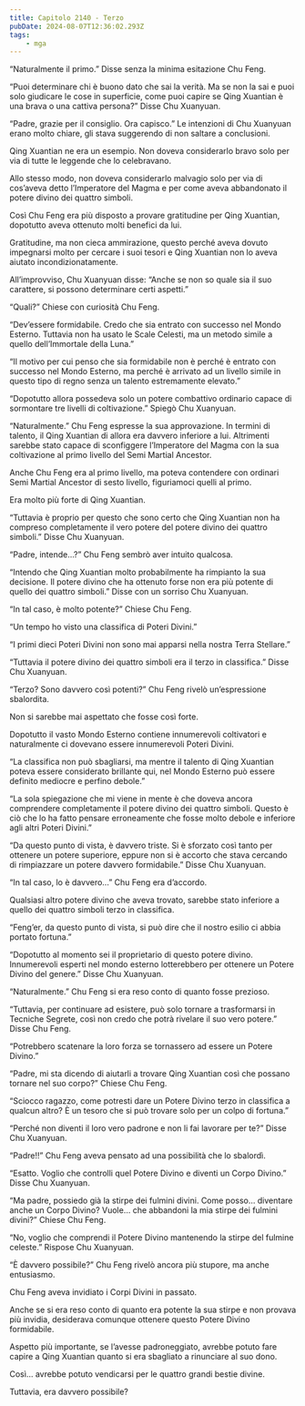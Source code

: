 ```yaml
---
title: Capitolo 2140 - Terzo
pubDate: 2024-08-07T12:36:02.293Z
tags:
    - mga
---
```



“Naturalmente il primo.” Disse senza la minima esitazione Chu Feng.

“Puoi determinare chi è buono dato che sai la verità. Ma se non la sai e puoi solo giudicare le cose in superficie, come puoi capire se Qing Xuantian è una brava o una cattiva persona?” Disse Chu Xuanyuan.

“Padre, grazie per il consiglio. Ora capisco.” Le intenzioni di Chu Xuanyuan erano molto chiare, gli stava suggerendo di non saltare a conclusioni.

Qing Xuantian ne era un esempio. Non doveva considerarlo bravo solo per via di tutte le leggende che lo celebravano.

Allo stesso modo, non doveva considerarlo malvagio solo per via di cos’aveva detto l’Imperatore del Magma e per come aveva abbandonato il potere divino dei quattro simboli.

Così Chu Feng era più disposto a provare gratitudine per Qing Xuantian, dopotutto aveva ottenuto molti benefici da lui.

Gratitudine, ma non cieca ammirazione, questo perché aveva dovuto impegnarsi molto per cercare i suoi tesori e Qing Xuantian non lo aveva aiutato incondizionatamente.

All’improvviso, Chu Xuanyuan disse: “Anche se non so quale sia il suo carattere, si possono determinare certi aspetti.”

“Quali?” Chiese con curiosità Chu Feng.

“Dev’essere formidabile. Credo che sia entrato con successo nel Mondo Esterno. Tuttavia non ha usato le Scale Celesti, ma un metodo simile a quello dell’Immortale della Luna.”

“Il motivo per cui penso che sia formidabile non è perché è entrato con successo nel Mondo Esterno, ma perché è arrivato ad un livello simile in questo tipo di regno senza un talento estremamente elevato.”

“Dopotutto allora possedeva solo un potere combattivo ordinario capace di sormontare tre livelli di coltivazione.” Spiegò Chu Xuanyuan.

“Naturalmente.” Chu Feng espresse la sua approvazione. In termini di talento, il Qing Xuantian di allora era davvero inferiore a lui. Altrimenti sarebbe stato capace di sconfiggere l’Imperatore del Magma con la sua coltivazione al primo livello del Semi Martial Ancestor.

Anche Chu Feng era al primo livello, ma poteva contendere con ordinari Semi Martial Ancestor di sesto livello, figuriamoci quelli al primo.

Era molto più forte di Qing Xuantian.

“Tuttavia è proprio per questo che sono certo che Qing Xuantian non ha compreso completamente il vero potere del potere divino dei quattro simboli.” Disse Chu Xuanyuan.

“Padre, intende…?” Chu Feng sembrò aver intuito qualcosa.

“Intendo che Qing Xuantian molto probabilmente ha rimpianto la sua decisione. Il potere divino che ha ottenuto forse non era più potente di quello dei quattro simboli.” Disse con un sorriso Chu Xuanyuan.

“In tal caso, è molto potente?” Chiese Chu Feng.

“Un tempo ho visto una classifica di Poteri Divini.”

“I primi dieci Poteri Divini non sono mai apparsi nella nostra Terra Stellare.”

“Tuttavia il potere divino dei quattro simboli era il terzo in classifica.” Disse Chu Xuanyuan.

“Terzo? Sono davvero così potenti?” Chu Feng rivelò un’espressione sbalordita.

Non si sarebbe mai aspettato che fosse così forte.

Dopotutto il vasto Mondo Esterno contiene innumerevoli coltivatori e naturalmente ci dovevano essere innumerevoli Poteri Divini.

“La classifica non può sbagliarsi, ma mentre il talento di Qing Xuantian poteva essere considerato brillante qui, nel Mondo Esterno può essere definito mediocre e perfino debole.”

“La sola spiegazione che mi viene in mente è che doveva ancora comprendere completamente il potere divino dei quattro simboli. Questo è ciò che lo ha fatto pensare erroneamente che fosse molto debole e inferiore agli altri Poteri Divini.”

“Da questo punto di vista, è davvero triste. Si è sforzato così tanto per ottenere un potere superiore, eppure non si è accorto che stava cercando di rimpiazzare un potere davvero formidabile.” Disse Chu Xuanyuan.

“In tal caso, lo è davvero…” Chu Feng era d’accordo.

Qualsiasi altro potere divino che aveva trovato, sarebbe stato inferiore a quello dei quattro simboli terzo in classifica.

“Feng’er, da questo punto di vista, si può dire che il nostro esilio ci abbia portato fortuna.”

“Dopotutto al momento sei il proprietario di questo potere divino. Innumerevoli esperti nel mondo esterno lotterebbero per ottenere un Potere Divino del genere.” Disse Chu Xuanyuan.

“Naturalmente.” Chu Feng si era reso conto di quanto fosse prezioso.

“Tuttavia, per continuare ad esistere, può solo tornare a trasformarsi in Tecniche Segrete, così non credo che potrà rivelare il suo vero potere.” Disse Chu Feng.

“Potrebbero scatenare la loro forza se tornassero ad essere un Potere Divino.”

“Padre, mi sta dicendo di aiutarli a trovare Qing Xuantian così che possano tornare nel suo corpo?” Chiese Chu Feng.

“Sciocco ragazzo, come potresti dare un Potere Divino terzo in classifica a qualcun altro? È un tesoro che si può trovare solo per un colpo di fortuna.”

“Perché non diventi il loro vero padrone e non li fai lavorare per te?” Disse Chu Xuanyuan.

“Padre!!” Chu Feng aveva pensato ad una possibilità che lo sbalordì.

“Esatto. Voglio che controlli quel Potere Divino e diventi un Corpo Divino.” Disse Chu Xuanyuan.

“Ma padre, possiedo già la stirpe dei fulmini divini. Come posso… diventare anche un Corpo Divino? Vuole… che abbandoni la mia stirpe dei fulmini divini?” Chiese Chu Feng.

“No, voglio che comprendi il Potere Divino mantenendo la stirpe del fulmine celeste.” Rispose Chu Xuanyuan.

“È davvero possibile?” Chu Feng rivelò ancora più stupore, ma anche entusiasmo.

Chu Feng aveva invidiato i Corpi Divini in passato.

Anche se si era reso conto di quanto era potente la sua stirpe e non provava più invidia, desiderava comunque ottenere questo Potere Divino formidabile.

Aspetto più importante, se l’avesse padroneggiato, avrebbe potuto fare capire a Qing Xuantian quanto si era sbagliato a rinunciare al suo dono.

Così… avrebbe potuto vendicarsi per le quattro grandi bestie divine.

Tuttavia, era davvero possibile?


